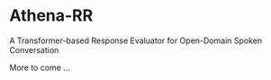 # Athena-RR
A Transformer-based Response Evaluator for Open-Domain Spoken Conversation

More to come ...
